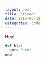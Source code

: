 ```yaml
---
layout: post
title: "tired"
date: 2015-06-18
categories: code
---
```


Hey!

```ruby
def blah
  puts "hey"
end
```